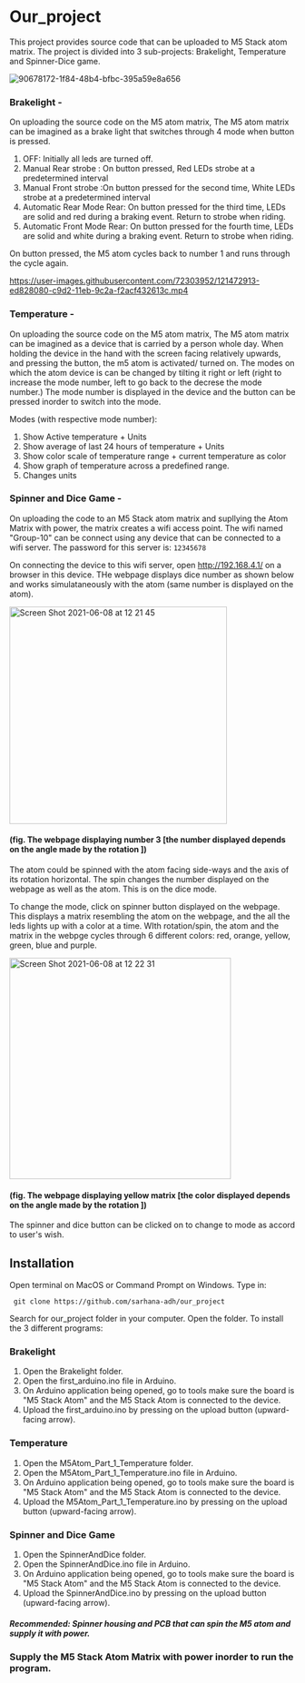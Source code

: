 # Our_project  
This project provides source code that can be uploaded to M5 Stack atom matrix. The project is divided into 3 sub-projects: Brakelight, Temperature and Spinner-Dice game. 

![90678172-1f84-48b4-bfbc-395a59e8a656](https://user-images.githubusercontent.com/72303952/121396444-6f879080-c964-11eb-850e-3ac86e6a3e5a.jpeg)

### Brakelight - 

On uploading the source code on the M5 atom matrix, The M5 atom matrix can be imagined as a brake light that switches through 4 mode when button is pressed. 
1. OFF: Initially all leds are turned off.
2. Manual Rear strobe : On button pressed, Red LEDs strobe at a predetermined interval
3. Manual Front strobe :On button pressed for the second time, White LEDs strobe at a predetermined interval
4. Automatic Rear Mode Rear: On button pressed for the third time, LEDs are solid and red during a braking event. Return to strobe when riding.
5. Automatic Front Mode Rear: On button pressed for the fourth time, LEDs are solid and white during a braking event. Return to strobe when riding. 

On button pressed, the M5 atom cycles back to number 1 and runs through the cycle again.

https://user-images.githubusercontent.com/72303952/121472913-ed828080-c9d2-11eb-9c2a-f2acf432613c.mp4

### Temperature - 

On uploading the source code on the M5 atom matrix, The M5 atom matrix can be imagined as a device that is carried by a person whole day. When holding the device in the hand with the screen facing relatively upwards, and pressing the button, the m5 atom is activated/ turned on. The modes on which the atom device is can be changed by tilting it right or left (right to increase the mode number, left to go back to the decrese the mode number.) The mode number is displayed in the device and the button can be pressed inorder to switch into the mode. 

Modes (with respective mode number):
1. Show Active temperature + Units
2. Show average of last 24 hours of temperature + Units
3. Show color scale of temperature range + current temperature as color
4. Show graph of temperature across a predefined range.
5. Changes units 
 
### Spinner and Dice Game - 

On uploading the code to an M5 Stack atom matrix and supllying the Atom Matrix with power, the matrix creates a wifi access point. The wifi named "Group-10" can be connect using any device that can be connected to a wifi server. The password for this server is: 
``` 12345678 ```

On connecting the device to this wifi server, open http://192.168.4.1/ on a browser in this device. THe webpage displays dice number as shown below and works simulataneously with the atom (same number is displayed on the atom). 


<img width="383" alt="Screen Shot 2021-06-08 at 12 21 45" src="https://user-images.githubusercontent.com/72303952/121395074-12d7a600-c963-11eb-9b22-980c8e03901b.png">

#### (fig. The webpage displaying number 3 [the number displayed depends on the angle made by the rotation ])

 
The atom could be spinned with the atom facing side-ways and the axis of its rotation horizontal. The spin changes the number displayed on the webpage as well as the atom. This is on the dice mode. 

To change the mode, click on spinner button displayed on the webpage. 
This displays a matrix resembling the atom on the webpage, and the all the leds lights up with a color at a time. WIth rotation/spin, the atom and the matrix in the webpge cycles through 6 different colors: red, orange, yellow, green, blue and purple. 

<img width="390" alt="Screen Shot 2021-06-08 at 12 22 31" src="https://user-images.githubusercontent.com/72303952/121395872-e40dff80-c963-11eb-93ef-b11ded4ce0d1.png">

#### (fig. The webpage displaying yellow matrix [the color displayed depends on the angle made by the rotation ])

The spinner and dice button can be clicked on to change to mode as accord to user's wish. 

## Installation 

Open terminal on MacOS or Command Prompt on Windows. Type in:
```
 git clone https://github.com/sarhana-adh/our_project
```

Search for our_project folder in your computer. Open the folder. To install the 3 different programs:

### Brakelight
1. Open the Brakelight folder.
2. Open the first_arduino.ino file in Arduino. 
3. On Arduino application being opened, go to tools make sure the board is "M5 Stack Atom" and the M5 Stack Atom is connected to the device. 
4. Upload the first_arduino.ino by pressing on the upload button (upward-facing arrow).

### Temperature 
1. Open the M5Atom_Part_1_Temperature folder.
2. Open the M5Atom_Part_1_Temperature.ino file in Arduino. 
3. On Arduino application being opened, go to tools make sure the board is "M5 Stack Atom" and the M5 Stack Atom is connected to the device. 
4. Upload the M5Atom_Part_1_Temperature.ino by pressing on the upload button (upward-facing arrow).


### Spinner and Dice Game 
1. Open the SpinnerAndDice folder.
2. Open the SpinnerAndDice.ino file in Arduino. 
3. On Arduino application being opened, go to tools make sure the board is "M5 Stack Atom" and the M5 Stack Atom is connected to the device. 
4. Upload the SpinnerAndDice.ino by pressing on the upload button (upward-facing arrow).

##### Recommended: Spinner housing and PCB that can spin the M5 atom and supply it with power. 

### Supply the M5 Stack Atom Matrix with power inorder to run the program.

